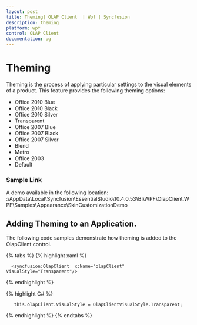 ```yaml
---
layout: post
title: Theming| OLAP Client  | Wpf | Syncfusion
description: theming
platform: wpf
control: OLAP Client 
documentation: ug
---
```


# Theming

Theming is the process of applying particular settings to the visual elements of a product. This feature provides the following theming options:

 * Office 2010 Blue
 * Office 2010 Black
 * Office 2010 Silver
 * Transparent
 * Office 2007 Blue
 * Office 2007 Black
 * Office 2007 Silver
 * Blend
 * Metro
 * Office 2003
 * Default

### Sample Link

A demo available in the following location: <InstalledDrive>:\AppData\Local\Syncfusion\EssentialStudio\10.4.0.53\BI\WPF\OlapClient.WPF\Samples\Appearance\SkinCustomizationDemo


## Adding Theming to an Application. 


  The following code samples demonstrate how theming is added to the OlapClient control.

{% tabs %}
{% highlight xaml %} 





      <syncfusion:OlapClient  x:Name="olapClient" VisualStyle="Transparent"/>



{% endhighlight %}

{% highlight C# %}  





       this.olapClient.VisualStyle = OlapClientVisualStyle.Transparent;

{% endhighlight %} 
{% endtabs %}



